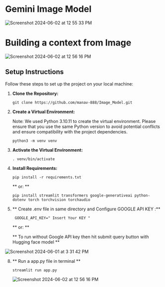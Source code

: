 # Gemini Image Model
![Screenshot 2024-06-02 at 12 55 33 PM](https://github.com/manav-888/Image_Model/assets/28830098/1230fb78-10b7-43dd-9500-8b49818c40e4)

# Building a context from Image
![Screenshot 2024-06-02 at 12 56 16 PM](https://github.com/manav-888/Image_Model/assets/28830098/7dcccc9f-2213-495b-b4c2-d26a6b0548c4)


## Setup Instructions

Follow these steps to set up the project on your local machine:

1. **Clone the Repository:**
   ```
   git clone https://github.com/manav-888/Image_Model.git
   ```

2. **Create a Virtual Environment:**

   Note: We used Python 3.10.11 to create the virtual environment. Please ensure that you use the same Python version to avoid potential conflicts and ensure compatibility with the project dependencies.
   ```
   python3 -m venv venv
   ```

4. **Activate the Virtual Environment:**
   ```
   . venv/bin/activate
   ```

5. **Install Requirements:**
   ```
   pip install -r requirements.txt
   ```
    **  or: ** 

   ```
   pip install streamlit transformers google-generativeai python-dotenv torch torchvision torchaudio

   ```

6. ** Create .env  file   in same directory  and Configure GOOGLE API KEY  :**
   ```
    GOOGLE_API_KEY=" Insert Your KEY "
   
   ```

   **  or: ** 

   ** To run without Google API key  then hit submit query button with Hugging face model **

![Screenshot 2024-06-01 at 3 31 42 PM](https://github.com/manav-888/manav-wasserstoff-AiTask/assets/28830098/f8e9ddc0-8023-4bcd-9ada-3b7b34cea4bc)


8. **  Run a app.py file in terminal **
   ```
   streamlit run app.py
   
   ```
   ![Screenshot 2024-06-02 at 12 56 16 PM](https://github.com/manav-888/Image_Model/assets/28830098/202f799b-d346-4020-807c-83d258bbca67)

  

